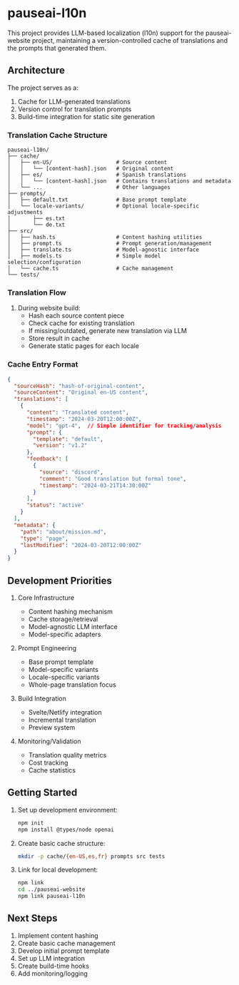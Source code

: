 # pauseai-l10n

This project provides LLM-based localization (l10n) support for the pauseai-website project, maintaining a version-controlled cache of translations and the prompts that generated them.

## Architecture

The project serves as a:
1. Cache for LLM-generated translations
2. Version control for translation prompts
3. Build-time integration for static site generation

### Translation Cache Structure
```
pauseai-l10n/
├── cache/
│   ├── en-US/                    # Source content
│   │   └── [content-hash].json   # Original content
│   ├── es/                       # Spanish translations
│   │   └── [content-hash].json   # Contains translations and metadata
│   └── ...                       # Other languages
├── prompts/
│   ├── default.txt               # Base prompt template
│   └── locale-variants/          # Optional locale-specific adjustments
│       ├── es.txt
│       └── de.txt
├── src/
│   ├── hash.ts                   # Content hashing utilities
│   ├── prompt.ts                 # Prompt generation/management
│   ├── translate.ts              # Model-agnostic interface
│   ├── models.ts                 # Simple model selection/configuration
│   └── cache.ts                  # Cache management
└── tests/
```

### Translation Flow

1. During website build:
   - Hash each source content piece
   - Check cache for existing translation
   - If missing/outdated, generate new translation via LLM
   - Store result in cache
   - Generate static pages for each locale

### Cache Entry Format
```json
{
  "sourceHash": "hash-of-original-content",
  "sourceContent": "Original en-US content",
  "translations": [
    {
      "content": "Translated content",
      "timestamp": "2024-03-20T12:00:00Z",
      "model": "gpt-4",  // Simple identifier for tracking/analysis
      "prompt": {
        "template": "default",
        "version": "v1.2"
      },
      "feedback": [
        {
          "source": "discord",
          "comment": "Good translation but formal tone",
          "timestamp": "2024-03-21T14:30:00Z"
        }
      ],
      "status": "active"
    }
  ],
  "metadata": {
    "path": "about/mission.md",
    "type": "page",
    "lastModified": "2024-03-20T12:00:00Z"
  }
}
```

## Development Priorities

1. Core Infrastructure
   - Content hashing mechanism
   - Cache storage/retrieval
   - Model-agnostic LLM interface
   - Model-specific adapters

2. Prompt Engineering
   - Base prompt template
   - Model-specific variants
   - Locale-specific variants
   - Whole-page translation focus

3. Build Integration
   - Svelte/Netlify integration
   - Incremental translation
   - Preview system

4. Monitoring/Validation
   - Translation quality metrics
   - Cost tracking
   - Cache statistics

## Getting Started

1. Set up development environment:
   ```bash
   npm init
   npm install @types/node openai
   ```

2. Create basic cache structure:
   ```bash
   mkdir -p cache/{en-US,es,fr} prompts src tests
   ```

3. Link for local development:
   ```bash
   npm link
   cd ../pauseai-website
   npm link pauseai-l10n
   ```

## Next Steps

1. Implement content hashing
2. Create basic cache management
3. Develop initial prompt template
4. Set up LLM integration
5. Create build-time hooks
6. Add monitoring/logging 